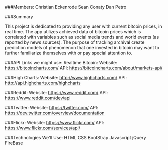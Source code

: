 ###Members: 
Christian Eckenrode
Sean Conaty
Dan Petro

###Summary

This project is dedicated to providing any user with current bitcoin prices, in real time. The app utilizes achieved data of bitcoin prices which is correlated with variables such as social media trends and world events (as reported by news sources). The purpose of tracking archival  create prediction models of phenomenon that one invested in bitcoin may want to further familiarize themselves with or pay special attention to. 

###API Links we might use:
   Realtime Bitcoin: 
   Website: https://bitcoincharts.com/
   API:        https://bitcoincharts.com/about/markets-api/

###High Charts:
   Website: http://www.highcharts.com/
   API:        http://api.highcharts.com/highcharts

###Reddit:
   Website: https://www.reddit.com/
   API:        https://www.reddit.com/dev/api

###Twitter:
   Website: https://twitter.com/
   API:        https://dev.twitter.com/overview/documentation

  ###Flickr:
     Website: https://www.flickr.com/
     API:        https://www.flickr.com/services/api/

  ###Technologies We'll Use:
     HTML
     CSS
     BootStrap
     Javascript
     jQuery
     FireBase

